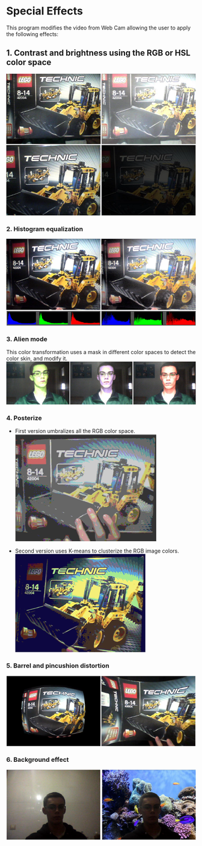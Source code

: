 # Special Effects

This program modifies the video from Web Cam allowing the user to apply the following effects:

## 1. Contrast and brightness using the RGB or HSL color space <br />
![Alt text](images/brightness.png?raw=true "Modifying brightness")
![Alt text](images/contrast.png?raw=true "Modifying contrast")

### 2. Histogram equalization <br />
![Alt text](images/equalization.png?raw=true "Equalize histogram")

### 3. Alien mode <br />
This color transformation uses a mask in different color spaces to detect the color skin, and modify it.
![Alt text](images/alien.png?raw=true "Alien mode")

### 4. Posterize <br />
   * First version umbralizes all the RGB color space. <br />
![Alt text](images/poster.png?raw=true "Poster")

   * Second version uses K-means to clusterize the RGB image colors. <br />
![Alt text](images/poster-Kmeans.png?raw=true "Poster with K-means")

### 5. Barrel and pincushion distortion <br />
![Alt text](images/distortion.png?raw=true "Barrel and pincushion distortion")

### 6. Background effect <br />
![Alt text](images/background.png?raw=true "Background effect")
